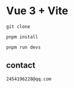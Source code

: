 # Vue 3 + Vite

```
git clone

pnpm install

pnpm run devs
```

## contact

```
2454196228@qq.com
```

